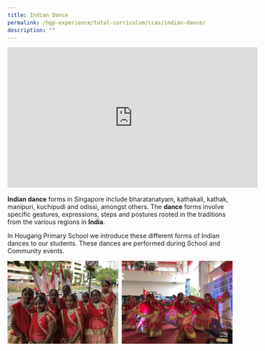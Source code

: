 ```yaml
---
title: Indian Dance
permalink: /hgp-experience/total-curriculum/ccas/indian-dance/
description: ""
---
```

<iframe width="560" height="315" src="https://www.youtube.com/embed/KNgzRLhWoWs" title="Indian Dance CCA Showcase" frameborder="0" allow="accelerometer; autoplay; clipboard-write; encrypted-media; gyroscope; picture-in-picture" allowfullscreen></iframe>
<p><strong>Indian dance</strong>&nbsp;forms in Singapore include bharatanatyam, kathakali, kathak, manipuri, kuchipudi and odissi, amongst others. The&nbsp;<strong>dance</strong>&nbsp;forms involve specific gestures, expressions, steps and postures rooted in the traditions from the various regions in&nbsp;<strong>India</strong>.</p>
<p>In Hougang Primary School we introduce these different forms of Indian dances to our students. These dances are performed during School and Community events.</p>
<img src="/images/id.png">